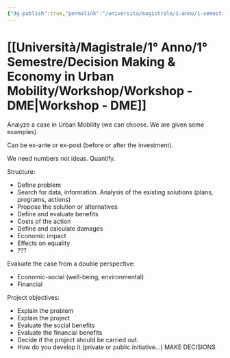 ```yaml
---
{"dg-publish":true,"permalink":"/universita/magistrale/1-anno/1-semestre/decision-making-and-economy-in-urban-mobility/workshop/workshop-dme/"}
---
```



# [[Università/Magistrale/1° Anno/1° Semestre/Decision Making & Economy in Urban Mobility/Workshop/Workshop - DME\|Workshop - DME]]

Analyze a case in Urban Mobility (we can choose. We are given some examples).

Can be ex-ante or ex-post (before or after the investment).

We need numbers not ideas. Quantify.

Structure:
- Define problem
- Search for data, information. Analysis of the existing solutions (plans, programs, actions)
- Propose the solution or alternatives
- Define and evaluate benefits
- Costs of the action
- Define and calculate damages
- Economic impact
- Effects on equality
- ???

Evaluate the case from a double perspective:
- Economic-social (well-being, environmental)
- Financial 


Project objectives:
- Explain the problem
- Explain the project
- Evaluate the social benefits
- Evaluate the financial benefits
- Decide if the project should be carried out.
- How do you develop it (private or public initiative…) MAKE DECISIONS



